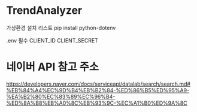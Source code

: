 # TrendAnalyzer

가상환경 설치 리스트
pip install python-dotenv

.env 필수
CLIENT_ID
CLIENT_SECRET

# 네이버 API 참고 주소

https://developers.naver.com/docs/serviceapi/datalab/search/search.md#%EB%84%A4%EC%9D%B4%EB%B2%84-%ED%86%B5%ED%95%A9-%EA%B2%80%EC%83%89%EC%96%B4-%ED%8A%B8%EB%A0%8C%EB%93%9C-%EC%A1%B0%ED%9A%8C
